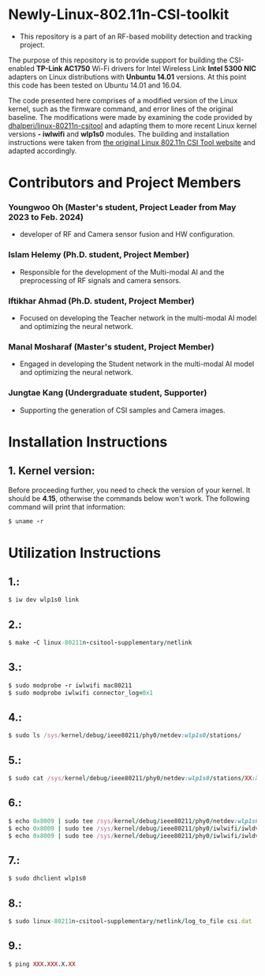 # Newly-Linux-802.11n-CSI-toolkit

* This repository is a part of an RF-based mobility detection and tracking project.
  
The purpose of this repository is to provide support for building the CSI-enabled **TP-Link AC1750** Wi-Fi drivers for Intel Wireless Link **Intel 5300 NIC** adapters on Linux distributions with **Unbuntu 14.01** versions. At this point this code has been tested on Ubuntu 14.01 and 16.04.

The code presented here comprises of a modified version of the Linux kernel, such as the firmware command, and error lines of the original baseline. The modifications were made by examining the code provided by [dhalperi/linux-80211n-csitool](https://github.com/dhalperi/linux-80211n-csitool) and adapting them to more recent Linux kernel versions **- iwlwifi** and **wlp1s0** modules. The building and installation instructions were taken from [the original Linux 802.11n CSI Tool website](https://dhalperi.github.io/linux-80211n-csitool/) and adapted accordingly.

# Contributors and Project Members
### Youngwoo Oh (Master's student, Project Leader from May 2023 to Feb. 2024) 
- developer of RF and Camera sensor fusion and HW configuration.

### Islam Helemy (Ph.D. student, Project Member)
- Responsible for the development of the Multi-modal AI and the preprocessing of RF signals and camera sensors.

### Iftikhar Ahmad (Ph.D. student, Project Member)
- Focused on developing the Teacher network in the multi-modal AI model and optimizing the neural network.

### Manal Mosharaf (Master's student, Project Member)
- Engaged in developing the Student network in the multi-modal AI model and optimizing the neural network.

### Jungtae Kang (Undergraduate student, Supporter)
- Supporting the generation of CSI samples and Camera images.

# Installation Instructions
## 1. Kernel version:
Before proceeding further, you need to check the version of your kernel. It should be **4.15**, otherwise the commands below won't work. The following command will print that information:

```ruby
$ uname -r
```

# Utilization Instructions
## 1.:
```ruby
$ iw dev wlp1s0 link
```

## 2.:
```ruby
$ make -C linux-80211n-csitool-supplementary/netlink
```

## 3.:
```ruby
$ sudo modprobe -r iwlwifi mac80211
$ sudo modprobe iwlwifi connector_log=0x1
```

## 4.:
```ruby
$ sudo ls /sys/kernel/debug/ieee80211/phy0/netdev:wlp1s0/stations/
```

## 5.:
```ruby
$ sudo cat /sys/kernel/debug/ieee80211/phy0/netdev:wlp1s0/stations/XX:XX:XX:XX:XX:XX/rate_scale_table
```

## 6.:
```ruby
$ echo 0x8009 | sudo tee /sys/kernel/debug/ieee80211/phy0/netdev:wlp1s0/stations/XX:XX:XX:XX:XX:XX/rate_scale_table
$ echo 0x8009 | sudo tee /sys/kernel/debug/ieee80211/phy0/iwlwifi/iwldvm/debug/bcast_tx_rate
$ echo 0x8009 | sudo tee /sys/kernel/debug/ieee80211/phy0/iwlwifi/iwldvm/debug/monitor_tx_rate
```

## 7.:
```ruby
$ sudo dhclient wlp1s0
```

## 8.:
```ruby
$ sudo linux-80211n-csitool-supplementary/netlink/log_to_file csi.dat
```

## 9.:
```ruby
$ ping XXX.XXX.X.XX
```
